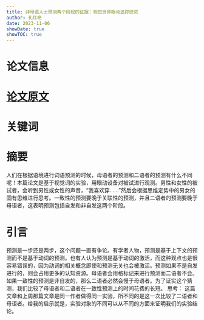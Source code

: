 ```yaml
---
title: 非母语人士预测两个阶段的证据：视觉世界眼动追踪研究
author: 孔红艳
date: 2023-11-06
showDate: true
showTOC: true
---
```

# 论文信息

# [论文原文](../Source_Files/2023-11-06-YXY.pdf)
# 关键词

# 摘要
人们在根据语境进行词语预测的时候，母语者的预测和二语者的预测有什么不同呢！本篇论文是基于视觉词的实验，用眼动设备对被试进行观测。男性和女性的被试者，会听到男性或女性的声音，“我喜欢穿……”然后会根据思维定势中的男女的固有思维进行思考。一致性的预测要晚于关联性的预测，并且二语者的预测要晚于母语者，这表明预测包括自发和非自发这两个阶段。
# 引言
预测是一步还是两步，这个问题一直有争论。有学者人物，预测是基于上下文的预测而不是基于动词的预测。也有人认为预测是基于动词的激活，而这种观点也是很容易错误的，因为动词的相关概念即使和预测无关也会被激活。预测如果不是自发进行的，则会占用更多的认知资源。母语者会用格标记来进行预测而二语者不会。
如果一致性的预测是非自发的，那么二语者必然会慢于母语者。为了证实这个猜测，我们比较了母语者和二语者在一致性预测上的时间花费的长短。
思考：
这篇文章和上周那篇文章是同一作者做得同一实验，所不同的是这一次比较了二语者和母语者。给我的启示就是，实验对象的不同可以从不同的方面来证明我们的实验结论。
